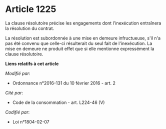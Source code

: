 # Article 1225

La clause résolutoire précise les engagements dont l'inexécution entraînera la résolution du contrat. 

La résolution est subordonnée à une mise en demeure infructueuse, s'il n'a pas été convenu que celle-ci résulterait du seul
fait de l'inexécution. La mise en demeure ne produit effet que si elle mentionne expressément la clause résolutoire.

**Liens relatifs à cet article**

_Modifié par_:

  - Ordonnance n°2016-131 du 10 février 2016 - art. 2

_Cité par_:

  - Code de la consommation - art. L224-46 (V)

_Codifié par_:

  - Loi n°1804-02-07

